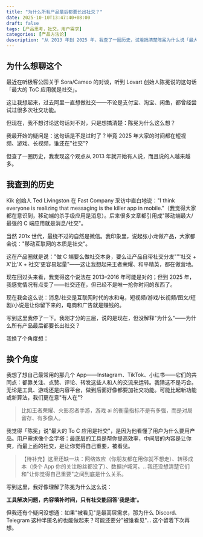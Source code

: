 ```yaml
---
title: "为什么所有产品最后都要长出社交？"
date: 2025-10-10T13:47:40+08:00
draft: false
tags: [产品思考，社交，用户需求]
categories: [产品方法论]
description: "从 2013 年到 2025 年，我查了一圈历史，试着搞清楚陈冕为什么说「最大的 ToC 应用是社交」。工具解决问题，内容填补时间，只有社交能回答'我是谁'。"
---
```


## 为什么想聊这个

最近在听极客公园关于 Sora/Cameo 的对谈，听到 Lovart 创始人陈冕说的这句话「最大的 ToC 应用就是社交」。

这让我想起来，过去阿里一直想做社交——不论是支付宝、淘宝、闲鱼，都曾经尝试过很多次社交功能。

但现在，我不想讨论这句话对不对，只是想搞清楚：陈冕为什么这么想？

我最开始的疑问是：这句话是不是过时了？毕竟 2025 年大家的时间都在短视频、游戏、长视频，谁还在"社交"?

但查了一圈历史，我发现这个观点从 2013 年就开始有人说，而且说的人越来越多。

## 我查到的历史

Kik 创始人 Ted Livingston 在 Fast Company 采访中直白地说："I think everyone is realizing that messaging is the killer app in mobile."（我觉得大家都在意识到，移动端的杀手级应用是消息）。后来很多文章都引用成"移动端最大/最强的 C 端应用就是消息/社交"。

当然 201x 世代，最绕不过的自然是微信。我印象里，说起张小龙做产品，大家都会说："移动互联网的本质是社交"。

这在产品圈就是说："做 C 端要么做社交本身，要么让产品自带社交分发""'社交 + X'比'X + 社交'更容易起量"——这让我想起来王者荣耀、和平精英，都在做营地。

现在回过头来看，我觉得这个说法在 2013–2016 年可能是对的；但到 2025 年，我感觉情况有点变了——社交还在，但已经不是唯一抢你时间的东西了。

现在我会这么说：消息/社交是互联网时代的水和电，短视频/游戏/长视频/图文/短剧/小说是让你留下来的，电商和广告就是赚钱的。

写到这里我停了一下。我刚才分的三层，说的是现在，但没解释"为什么"——为什么所有产品最后都要长出社交？

我换了个角度想：

## 换个角度

我想了想自己最常用的那几个 App——Instagram、TikTok、小红书——它们的共同点：都靠关注、点赞、评论、转发这些人和人的交流来运转。我猜这不是巧合。无论是工具、游戏还是内容平台，做到后面好像都要加社交功能。可能比起新功能或新算法，我们更在意"有人在"?

> 比如王者荣耀、火影忍者手游，游戏 ai 的衡量指标不是有多强，而是对局留存、有多像人。

我觉得「陈冕」说"最大的 To C 应用是社交"，是因为他看懂了用户为什么要用产品。用户需求像个金字塔：最底层的工具是帮你提高效率，中间层的内容是让你爽，而最上面的社交，是让你觉得自己重要，被看见。

> 【待补充】这里还缺一块：网络效应（你朋友都在用你就不想走）、转移成本（换个 App 你的关注粉丝都没了）、数据护城河。.. 我还没想清楚它们和"让你觉得自己重要"之间到底是什么关系。

写到这里，我好像理解了陈冕为什么这么说：

**工具解决问题，内容填补时间，只有社交能回答'我是谁'。**

但我还有个疑问没想通：如果"被看见"是最高层需求，那为什么 Discord、Telegram 这种半匿名的也能做起来？可能还要分"被谁看见"... 这个留着下次再想。
